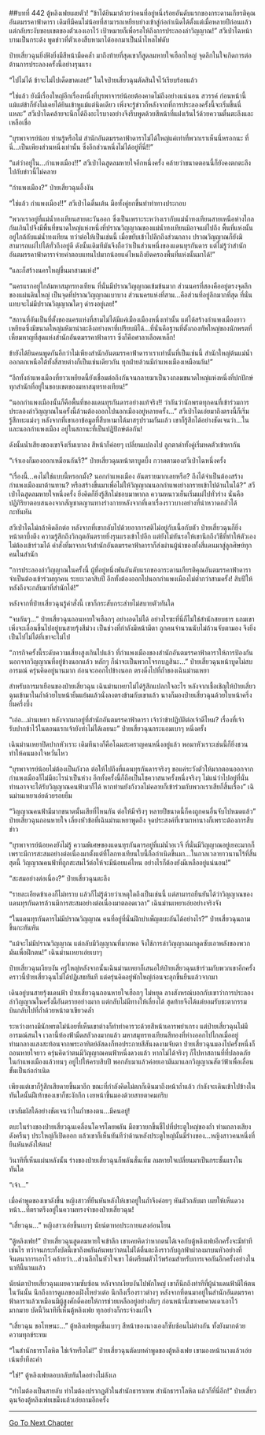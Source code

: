 ##บทที่ 442 ตู้หลิงเฟยเผยตัว!
“ข้าได้ยินมาด้วยว่าคนที่อยู่หนึ่งร้อยอันดับแรกของกระดานเกียรติคุณอันตมรรคาฟ้าดารา เดิมทีมีคนไม่น้อยที่สามารถเหยียบย่างเข้าสู่ก่อกำเนิดได้ตั้งแต่เมื่อหลายปีก่อนแล้ว แต่กลับระงับขอบเขตของตัวเองเอาไว้ เป้าหมายก็เพื่อรอให้ถึงการประลองล่าวิญญาณ!” สวีเป่าไฉหน้าบานเป็นกระด้ง พูดข่าวที่ตัวเองสืบหามาได้ออกมาเป็นน้ำไหลไฟดับ

ป๋ายเสี่ยวฉุนยิ่งฟังยิ่งมีสีหน้ามืดคล้ำ มาถึงท้ายที่สุดเขาก็สูดลมหายใจเฮือกใหญ่ จุดลึกในใจเกิดการต่อต้านการประลองครั้งนี้อย่างรุนแรง

“ไปไม่ได้ ข้าจะไม่ไปเด็ดขาดเลย!” ในใจป๋ายเสี่ยวฉุนตัดสินใจไว้เรียบร้อยแล้ว

“ใช่แล้ว ยังมีเรื่องใหญ่อีกเรื่องหนึ่งที่บุรพาจารย์น้อยต้องคาดไม่ถึงอย่างแน่นอน สวรรค์ ก่อนหน้านี้แม้แต่ข้าก็ยังไม่เคยได้ยินเข้าหูแม้แต่นิดเดียว เพิ่งจะรู้ข่าวก็หลังจากที่การประลองครั้งนี้จะเริ่มขึ้นนี่แหละ” สวีเป่าไฉคล้ายจะนึกได้ถึงอะไรบางอย่างจึงรีบพูดด้วยสีหน้าที่แฝงเร้นไว้ด้วยความตื่นตะลึงและเหลือเชื่อ

“บุรพาจารย์น้อย ท่านรู้หรือไม่ สำนักอันตมรรคาฟ้าดาราไม่ได้ใหญ่แค่เท่าที่พวกเราเห็นนี่หรอกนะ ที่นี่...เป็นเพียงส่วนหนึ่งเท่านั้น ซึ่งอีกส่วนหนึ่งไม่ได้อยู่ที่นี่!!”

“แต่ว่าอยู่ใน...กำแพงเมือง!!” สวีเป่าไฉสูดลมหายใจอีกหนึ่งครั้ง คล้ายว่าขนาดตอนนี้ก็ยังคงตกตะลึงไปกับข่าวนี้ไม่คลาย

“กำแพงเมือง?” ป๋ายเสี่ยวฉุนอึ้งงัน

“ใช่แล้ว กำแพงเมือง!!” สวีเป่าไฉตื่นเต้น มือทั้งคู่ยกขึ้นทำท่าทางประกอบ

“พวกเราอยู่ที่แม่น้ำทงเทียนสายตะวันออก ซึ่งเป็นเพราะระหว่างเรากับแม่น้ำทงเทียนสายเหนือห่างไกลกันเกินไปจึงมีพื้นที่ขนาดใหญ่แห่งหนึ่งที่ปราณวิญญาณของแม่น้ำทงเทียนมิอาจแผ่ไปถึง พื้นที่แห่งนั้นอยู่ใกล้กับแม่น้ำทงเทียน ทว่าต่อให้เป็นเช่นนี้ เมื่อขยับเข้าไปลึกถึงส่วนกลาง ปราณวิญญาณก็ยังมิสามารถแผ่ไปได้ทั่วถึงอยู่ดี ดังนั้นเดิมทีมันจึงถือว่าเป็นส่วนหนึ่งของแดนทุรกันดาร แต่ไม่รู้ว่าสำนักอันตมรรคาฟ้าดาราจ่ายค่าตอบแทนไปมากน้อยแค่ไหนถึงยึดครองพื้นที่แห่งนั้นมาได้!”

“และก็สร้างนครใหญ่ขึ้นมาสามแห่ง!”

“นครแรกอยู่ใกล้มหาสมุทรทงเทียน ที่นั่นมีปราณวิญญาณเข้มข้นมาก ส่วนนครที่สองคืออยู่ตรงจุดลึกของแผ่นดินใหญ่ เป็นจุดที่ปราณวิญญาณเบาบาง ส่วนนครแห่งที่สาม...คือส่วนที่อยู่ลึกมากที่สุด ที่นั่นแทบจะไม่มีปราณวิญญาณใดๆ ดำรงอยู่เลย!”

“สถานที่อันเป็นที่ตั้งของนครแห่งที่สามไม่ได้มีแค่เมืองเมืองหนึ่งเท่านั้น แต่ได้สร้างกำแพงเมืองยาวเหยียดซึ่งมีขนาดใหญ่มหึมาน่าตะลึงอย่างหาที่เปรียบมิได้...ที่นั่นคือฐานที่ตั้งกองทัพใหญ่ของนักพรตที่เหี้ยมหาญที่สุดแห่งสำนักอันตมรรคาฟ้าดารา ซึ่งก็คือศาลาเลือดเหล็ก!

ข้ายังได้ยินคนพูดกันอีกว่าไม่เพียงสำนักอันตมรรคาฟ้าดาราเราเท่านั้นที่เป็นเช่นนี้ สำนักใหญ่ต้นแม่น้ำออกตกเหนือใต้ทั้งสี่สายต่างก็เป็นเช่นเดียวกัน ทุกฝ่ายล้วนมีกำแพงเมืองเหมือนกัน!”

“อีกทั้งกำแพงเมืองที่ยาวเหยียดนี้ยังเชื่อมต่อถึงกันจนกลายมาเป็นวงกลมขนาดใหญ่แห่งหนึ่งที่ปกปักษ์ทุกสำนักที่อยู่ในขอบเขตของมหาสมุทรทงเทียน!”

“นอกกำแพงเมืองนั้นก็คือพื้นที่ของแดนทุรกันดารอย่างแท้จริง!! ว่ากันว่านักพรตทุกคนที่เข้าร่วมการประลองล่าวิญญาณในครั้งนี้ล้วนต้องออกไปนอกเมืองอยู่หลายครั้ง...” สวีเป่าไฉเอ่ยมาถึงตรงนี้ก็เริ่มรู้สึกทะแม่งๆ หลังจากที่เขาเอาข้อมูลที่สืบหามาได้มาสรุปรวมกันแล้ว เขาก็รู้สึกได้อย่างชัดเจนว่า...ในและนอกกำแพงเมือง อยู่ในสถานะที่เป็นปฏิปักษ์ต่อกัน!

ดังนั้นน้ำเสียงของเขาจึงเริ่มเบาลง สีหน้าก็ค่อยๆ เปลี่ยนแปลงไป ลูกตาดำทั้งคู่เริ่มหดตัวเข้าหากัน

“เจ้าเองก็มองออกเหมือนกันรึ?” ป๋ายเสี่ยวฉุนหน้าตาบูดบึ้ง กวาดตามองสวีเป่าไฉหนึ่งครั้ง

“เรื่องนี้...คงไม่ใช่แบบนี้หรอกมั้ง? นอกกำแพงเมือง อันตรายมากเลยหรือ? ถึงได้จำเป็นต้องสร้างกำแพงเมืองมาต้านทาน? หรือสร้างขึ้นมาเพื่อไม่ให้วิญญาณนอกกำแพงย่างกรายเข้าไปด้านในได้?” สวีเป่าไฉสูดลมหายใจหนึ่งครั้ง ยิ่งคิดก็ยิ่งรู้สึกไม่ชอบมาพากล ความหนาวเย็นเริ่มแผ่ไปทั่วร่าง นั่นคือปฏิกิริยาตอบสนองจากสัญชาตญานทางร่างกายหลังจากที่เดาเรื่องราวบางอย่างที่น่าหวาดกลัวได้กะทันหัน

สวีเป่าไฉไม่กล้าคิดลึกต่อ หลังจากที่เขากลับไปด้วยอาการสติไม่อยู่กับเนื้อกับตัว ป๋ายเสี่ยวฉุนก็ยิ่งหน้าตาบึ้งตึง ความรู้สึกถึงวิกฤตอันตรายยิ่งรุนแรงเข้าไปอีก แต่ยังไม่ทันรอให้เขานึกถึงวิธีที่ทำให้ตัวเองไม่ต้องเข้าร่วมได้ คำสั่งที่มาจากเจ้าสำนักอันตมรรคาฟ้าดาราก็ส่งผ่านผู้นำของทั้งสี่แดนมาสู่ลูกศิษย์ทุกคนในสำนัก

“การประลองล่าวิญญาณในครั้งนี้ ผู้ที่อยู่หนึ่งพันอันดับแรกของกระดานเกียรติคุณอันตมรรคาฟ้าดาราจำเป็นต้องเข้าร่วมทุกคน ระยะเวลาสิบปี อีกทั้งต้องออกไปนอกกำแพงเมืองไม่ต่ำกว่าสามครั้ง! สิบปีให้หลังถึงจะกลับมาที่สำนักได้!”

หลังจากที่ป๋ายเสี่ยวฉุนรู้คำสั่งนี้ เขาก็กระสับกระส่ายไม่สบายตัวทันใด

“จบกันๆ...” ป๋ายเสี่ยวฉุนถอนหายใจเฮือกๆ อย่างอดไม่ได้ อย่างไรซะที่นี่ก็ไม่ใช่สำนักสยบธาร แถมเขาเพิ่งจะเลื่อนขึ้นไปอยู่บนสายรุ้งสีม่วง เป็นช่วงที่กำลังมีหน้ามีตา ถูกคนจำนวนนับไม่ถ้วนจับตามอง จึงยิ่งเป็นไปไม่ได้ที่เขาจะไม่ไป

“ภารกิจครั้งนี้ระดับความเสี่ยงสูงเกินไปแล้ว ที่กำแพงเมืองของสำนักอันตมรรคาฟ้าดาราให้การป้องกันนอกจากวิญญาณที่อยู่ข้างนอกแล้ว หลักๆ ก็น่าจะเป็นพวกโจรกบฏสินะ...” ป๋ายเสี่ยวฉุนหน้าบูดไม่สบอารมณ์ ครุ่นคิดอยู่นานมาก ก่อนจะออกไปข้างนอก ตรงดิ่งไปที่ถ้ำของเฉินม่านเหยา

สำหรับการมาเยือนของป๋ายเสี่ยวฉุน เฉินม่านเหยาไม่ได้รู้สึกแปลกใจอะไร หลังจากเชื้อเชิญให้ป๋ายเสี่ยวฉุนเข้ามาในถ้ำด้วยใบหน้ายิ้มแย้มแล้วนั่งลงตรงข้ามกับเขาแล้ว นางก็มองป๋ายเสี่ยวฉุนด้วยใบหน้าครึ่งยิ้มครึ่งบึ้ง

“เอ่อ...ม่านเหยา หลังจากมาอยู่ที่สำนักอันตมรรคาฟ้าดารา เจ้าว่าข้าปฏิบัติต่อเจ้าดีไหม? เรื่องที่เจ้ารับปากข้าไว้ในตอนแรกเจ้ายังทำไม่ได้เลยนะ” ป๋ายเสี่ยวฉุนกระแอมเบาๆ หนึ่งครั้ง

เฉินม่านเหยาปิดปากหัวเราะ เดิมทีนางก็คือโฉมสะคราญคนหนึ่งอยู่แล้ว พอมาหัวเราะเช่นนี้ก็ยิ่งชวนทำให้คนมองใจหวั่นไหว

“บุรพาจารย์น้อยไม่ต้องเป็นกังวล ต่อให้ไปถึงที่แดนทุรกันดารจริงๆ ขอแค่ระวังตัวให้มากตอนออกจากกำแพงเมืองก็ไม่มีอะไรน่าเป็นห่วง อีกทั้งครั้งนี้ก็ถือเป็นโชควาสนาครั้งหนึ่งจริงๆ ไม่แน่ว่าไปอยู่ที่นั่นท่านอาจจะได้รับวิญญาณคนฟ้ามาก็ได้ หากท่านยังกังวลไม่คลายก็เข้าร่วมกับพวกเราเสียก็สิ้นเรื่อง” เฉินม่านเหยาเอ่ยด้วยรอยยิ้ม

“วิญญาณคนฟ้ามีมากขนาดนั้นเสียที่ไหนกัน ต่อให้มีจริงๆ หลายปีขนาดนี้ก็คงถูกคนอื่นจับไปหมดแล้ว” ป๋ายเสี่ยวฉุนถอนหายใจ เลี่ยงหัวข้อที่เฉินม่านเหยาพูดถึง จุดประสงค์ที่เขามาหานางก็เพราะต้องการสืบข่าว

“บุรพาจารย์น้อยคงยังไม่รู้ ความพิเศษของแดนทุรกันดารอยู่ที่แม่น้ำอเวจี ที่นั่นมีวิญญาณอยู่เยอะมากก็เพราะมีการสะสมอย่างต่อเนื่องมาตั้งแต่ที่โลกทงเทียนใบนี้ถือกำเนิดขึ้นมา...ในกาลเวลายาวนานไร้ที่สิ้นสุดนี้ วิญญาณคนฟ้าที่ถูกสะสมไว้ต่อให้จะมีน้อยแค่ไหน อย่างไรก็ต้องยังมีเหลืออยู่แน่นอน!”

“สะสมอย่างต่อเนื่อง?” ป๋ายเสี่ยวฉุนตะลึง

“รายละเอียดข้าเองก็ไม่ทราบ แล้วก็ไม่รู้ด้วยว่าเหตุใดถึงเป็นเช่นนี้ แต่สามารถยืนยันได้ว่าวิญญาณของแดนทุรกันดารล้วนมีการสะสมอย่างต่อเนื่องมาตลอดเวลา” เฉินม่านเหยาเอ่ยอย่างจริงจัง

“ในแดนทุรกันดารไม่มีปราณวิญญาณ คนที่อยู่ที่นั่นฝึกบำเพ็ญตบะกันได้อย่างไร?” ป๋ายเสี่ยวฉุนถามขึ้นกะทันหัน

“แม้จะไม่มีปราณวิญญาณ แต่กลับมีวิญญาณที่มากพอ จึงใช้การล่าวิญญาณมาดูดซับเอาพลังของพวกมันเพื่อฝึกตน!” เฉินม่านเหยาเอ่ยเบาๆ

ป๋ายเสี่ยวฉุนเงียบงัน ครู่ใหญ่หลังจากนั้นเฉินม่านเหยาก็เสนอให้ป๋ายเสี่ยวฉุนเข้าร่วมกับพวกเขาอีกครั้ง คราวนี้ป๋ายเสี่ยวฉุนไม่ได้ปฏิเสธทันที แต่ครุ่นคิดอยู่พักใหญ่ก่อนจะลุกขึ้นยืนแล้วจากมา

เดินอยู่บนสายรุ้งแดนฟ้า ป๋ายเสี่ยวฉุนถอนหายใจเฮือกๆ ไม่หยุด ลางสังหรณ์บอกกับเขาว่าการประลองล่าวิญญาณในครั้งนี้อันตรายอย่างมาก แต่กลับไม่มีทางให้เลี่ยงได้ สุดท้ายจึงได้แต่ยอมรับชะตากรรม บินกลับไปที่ถ้ำด้วยหน้าตาเขียวคล้ำ

ระหว่างทางมีนักพรตไม่น้อยที่เห็นเขาต่างก็ทำท่าคารวะด้วยสีหน้าเคารพยำเกรง แต่ป๋ายเสี่ยวฉุนไม่มีอารมณ์สนใจ เวลานี้ท้องฟ้ามืดสลัวลงมากแล้ว มหาสมุทรทงเทียนสีทองที่ห่างออกไปไกลเมื่ออยู่ท่ามกลางแสงสะท้อนจากพระอาทิตย์อัสดงก็ทอประกายสีสันงดงามจับตา ป๋ายเสี่ยวฉุนมองไปครั้งหนึ่งก็ถอนหายใจยาว ครุ่นคิดว่าตนมีวิญญาณคนฟ้าหนึ่งดวงแล้ว หากไม่ได้จริงๆ ก็ไปหาสถานที่ที่ปลอดภัยในกำแพงเมืองแล้วทนๆ อยู่ไปให้ครบสิบปี พอกลับมาแล้วค่อยเอามันมาแลกวิญญาณสัตว์ฟ้าเพื่อเลื่อนขั้นเป็นก่อกำเนิด

เพียงแต่เขาก็รู้สึกเสียดายขึ้นมาอีก ขณะที่กำลังคิดไม่ตกก็เดินมาถึงหน้าถ้ำแล้ว กำลังจะเดินเข้าไปข้างใน ทันใดนั้นฝีเท้าของเขาก็ชะงักกึก เงยหน้าขึ้นมองด้วยสายตาคมกริบ

เขาสัมผัสได้อย่างชัดเจนว่าในถ้ำของตน...มีคนอยู่!

ตบะในร่างของป๋ายเสี่ยวฉุนเคลื่อนโคจรโดยพลัน มือขวายกขึ้นชี้ไปที่ประตูใหญ่ของถ้ำ ท่ามกลางเสียงดังครืนๆ ประใหญ่ก็เปิดออก แล้วเขาก็เห็นทันทีว่าด้านหลังประตูใหญ่นั้นมีร่างของ...หญิงสาวคนหนึ่งที่ยืนหันหลังให้ตน!

วินาทีที่เห็นแผ่นหลังนั้น ร่างของป๋ายเสี่ยวฉุนก็พลันสั่นเทิ้ม ลมหายใจเปลี่ยนมาเป็นกระชั้นแรงในทันใด

“เจ้า...”

เมื่อคำพูดของเขาดังขึ้น หญิงสาวที่ยืนหันหลังให้เขาอยู่ในถ้ำจึงค่อยๆ หันตัวกลับมา เผยให้เห็นดวงหน้า...ที่ตราตรึงอยู่ในความทรงจำของป๋ายเสี่ยวฉุน!

“เสี่ยวฉุน...” หญิงสาวเอ่ยขึ้นเบาๆ นัยน์ตาทอประกายแสงอ่อนโยน

“ตู้หลิงเฟย!” ป๋ายเสี่ยวฉุนสูดลมหายใจเข้าลึก เขาเคยคิดว่าหากตนได้เจอกับตู้หลิงเฟยอีกครั้งจะมีท่าทีเช่นไร ทว่าจนกระทั่งบัดนี้เขาถึงพลันค้นพบว่าตนไม่ได้ตื่นตะลึงราวกับถูกฟ้าผ่าลงมาบนหัวอย่างที่จินตนาการเอาไว้ คล้ายว่า...ส่วนลึกในหัวใจเขา ได้เตรียมตัวไว้พร้อมสำหรับการเจอกันอีกครั้งอย่างในนาทีนี้นานแล้ว

นัยน์ตาป๋ายเสี่ยวฉุนเผยความซับซ้อน หลังจากเงียบงันไปพักใหญ่ เขาก็นึกถึงท่าทีที่ผู้นำแดนฟ้ามีให้ตนในวันนั้น นึกถึงการดูแลของเฝิงโหย่วเต๋อ นึกถึงเรื่องราวต่างๆ หลังจากที่ตนมาอยู่ในสำนักอันตมรรคาฟ้าดาราแล้วเหมือนมีผู้สูงศักดิ์คอยให้การช่วยเหลืออยู่อย่างลับๆ ก่อนหน้านี้เขาเคยคาดเดาเอาไว้มากมาย บัดนี้วินาทีที่เห็นตู้หลิงเฟย ทุกอย่างก็กระจ่างแก่ใจ

“เสี่ยวฉุน ขอโทษนะ...” ตู้หลิงเฟยพูดขึ้นเบาๆ สีหน้าของนางเองก็ซับซ้อนไม่ต่างกัน ทั้งยังมากด้วยความทุกข์ระทม

“ในสำนักธาราโลหิต ใช่เจ้าหรือไม่!” ป๋ายเสี่ยวฉุนตัดบทคำพูดของตู้หลิงเฟย เขามองหน้านางแล้วเอ่ยเน้นย้ำทีละคำ

“ใช่!” ตู้หลิงเฟยตอบกลับทันใดอย่างไม่ลังเล

“ทำไมต้องเป็นสายลับ ทำไมต้องปรากฏตัวในสำนักธาราเทพ สำนักธาราโลหิต แล้วก็ที่นี่อีก!” ป๋ายเสี่ยวฉุนจ้องตู้หลิงเฟยเขม็งแล้วเอ่ยถามอีกครั้ง


------




[Go To Next Chapter]( ./65.md)